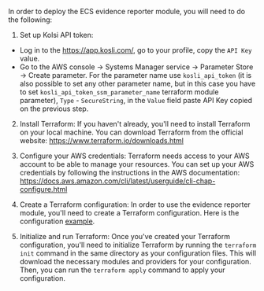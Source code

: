 In order to deploy the ECS evidence reporter module, you will need to do the following:

1. Set up Kolsi API token:
  - Log in to the https://app.kosli.com/, go to your profile, copy the `API Key` value.
  - Go to the AWS console -> Systems Manager service -> Parameter Store -> Create parameter. For the parameter name use `kosli_api_token` (it is also possible to set any other parameter name, but in this case you have to set `kosli_api_token_ssm_parameter_name` terraform module parameter), `Type` - `SecureString`, in the `Value` field paste API Key copied on the previous step.

2. Install Terraform: If you haven't already, you'll need to install Terraform on your local machine. You can download Terraform from the official website: https://www.terraform.io/downloads.html

3. Configure your AWS credentials: Terraform needs access to your AWS account to be able to manage your resources. You can set up your AWS credentials by following the instructions in the AWS documentation: https://docs.aws.amazon.com/cli/latest/userguide/cli-chap-configure.html

4. Create a Terraform configuration: In order to use the evidence reporter module, you'll need to create a Terraform configuration. Here is the configuration [example](./examples).

5. Initialize and run Terraform: Once you've created your Terraform configuration, you'll need to initialize Terraform by running the `terraform init` command in the same directory as your configuration files. This will download the necessary modules and providers for your configuration. Then, you can run the `terraform apply` command to apply your configuration.
